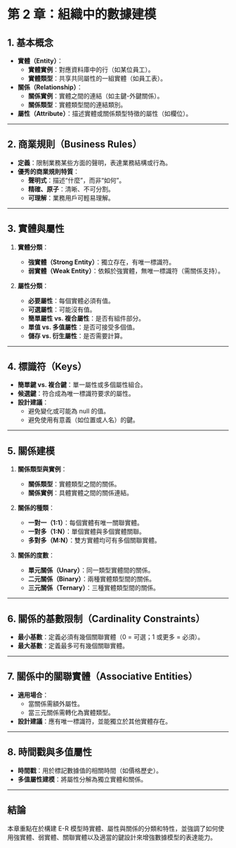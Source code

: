 # **第 2 章：組織中的數據建模**

## **1. 基本概念**

- **實體（Entity）**：
  - **實體實例**：對應資料庫中的行（如某位員工）。  
  - **實體類型**：共享共同屬性的一組實體（如員工表）。  
- **關係（Relationship）**：
  - **關係實例**：實體之間的連結（如主鍵-外鍵關係）。  
  - **關係類型**：實體類型間的連結類別。  
- **屬性（Attribute）**：描述實體或關係類型特徵的屬性（如欄位）。  

---

## **2. 商業規則（Business Rules）**

- **定義**：限制業務某些方面的聲明，表達業務結構或行為。  
- **優秀的商業規則特質**：
  - **聲明式**：描述“什麼”，而非“如何”。  
  - **精確、原子**：清晰、不可分割。  
  - **可理解**：業務用戶可輕易理解。  

---

## **3. 實體與屬性**

1. **實體分類**：
   - **強實體（Strong Entity）**：獨立存在，有唯一標識符。  
   - **弱實體（Weak Entity）**：依賴於強實體，無唯一標識符（需關係支持）。  

2. **屬性分類**：
   - **必要屬性**：每個實體必須有值。  
   - **可選屬性**：可能沒有值。  
   - **簡單屬性 vs. 複合屬性**：是否有組件部分。  
   - **單值 vs. 多值屬性**：是否可接受多個值。  
   - **儲存 vs. 衍生屬性**：是否需要計算。

---

## **4. 標識符（Keys）**

- **簡單鍵 vs. 複合鍵**：單一屬性或多個屬性組合。  
- **候選鍵**：符合成為唯一標識符要求的屬性。  
- **設計建議**：
  - 避免變化或可能為 null 的值。  
  - 避免使用有意義（如位置或人名）的鍵。  

---

## **5. 關係建模**

1. **關係類型與實例**：
   - **關係類型**：實體類型之間的關係。  
   - **關係實例**：具體實體之間的關係連結。

2. **關係的種類**：
   - **一對一（1:1）**：每個實體有唯一關聯實體。  
   - **一對多（1:N）**：單個實體與多個實體關聯。  
   - **多對多（M:N）**：雙方實體均可有多個關聯實體。  

3. **關係的度數**：
   - **單元關係（Unary）**：同一類型實體間的關係。  
   - **二元關係（Binary）**：兩種實體類型間的關係。  
   - **三元關係（Ternary）**：三種實體類型間的關係。

---

## **6. 關係的基數限制（Cardinality Constraints）**

- **最小基數**：定義必須有幾個關聯實體（0 = 可選；1 或更多 = 必須）。  
- **最大基數**：定義最多可有幾個關聯實體。  

---

## **7. 關係中的關聯實體（Associative Entities）**

- **適用場合**：
  - 當關係需額外屬性。  
  - 當三元關係需轉化為實體類型。  
- **設計建議**：應有唯一標識符，並能獨立於其他實體存在。

---

## **8. 時間戳與多值屬性**

- **時間戳**：用於標記數據值的相關時間（如價格歷史）。  
- **多值屬性建模**：將屬性分解為獨立實體和關係。

---

## **結論**

本章重點在於構建 E-R 模型時實體、屬性與關係的分類和特性，並強調了如何使用強實體、弱實體、關聯實體以及適當的鍵設計來增強數據模型的表達能力。
